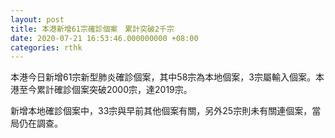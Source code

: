 ```yaml
---
layout: post
title: 本港新增61宗確診個案　累計突破2千宗
date: 2020-07-21 16:53:46.000000000 +08:00
categories: rthk
---
```


本港今日新增61宗新型肺炎確診個案，其中58宗為本地個案，3宗屬輸入個案。本港至今累計確診個案突破2000宗，達2019宗。

新增本地確診個案中，33宗與早前其他個案有關，另外25宗則未有關連個案，當局仍在調查。
